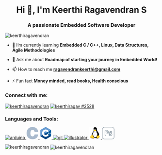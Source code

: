 <h1 align="center">Hi 👋, I'm Keerthi Ragavendran S</h1>
<h3 align="center">A passionate Embedded Software Developer</h3>

<p align="left"> <img src="https://komarev.com/ghpvc/?username=keerthiragavendran&label=Profile%20views&color=0e75b6&style=flat" alt="keerthiragavendran" /> </p>

- 🌱 I’m currently learning **Embedded C / C++, Linux, Data Structures, Agile Methodologies**

- 💬 Ask me about **Roadmap of starting your journey in Embedded World!**

- 📫 How to reach me **ragavendrankeerthi@gmail.com**

- ⚡ Fun fact **Money minded, read books, Health conscious**

<h3 align="left">Connect with me:</h3>
<p align="left">
<a href="https://linkedin.com/in/keerthiragavendran" target="blank"><img align="center" src="https://raw.githubusercontent.com/rahuldkjain/github-profile-readme-generator/master/src/images/icons/Social/linked-in-alt.svg" alt="keerthiragavendran" height="30" width="40" /></a>
<a href="https://discord.gg/keerthiragav #2528" target="blank"><img align="center" src="https://raw.githubusercontent.com/rahuldkjain/github-profile-readme-generator/master/src/images/icons/Social/discord.svg" alt="keerthiragav #2528" height="30" width="40" /></a>
</p>

<h3 align="left">Languages and Tools:</h3>
<p align="left"> <a href="https://www.arduino.cc/" target="_blank" rel="noreferrer"> <img src="https://cdn.worldvectorlogo.com/logos/arduino-1.svg" alt="arduino" width="40" height="40"/> </a> <a href="https://www.cprogramming.com/" target="_blank" rel="noreferrer"> <img src="https://raw.githubusercontent.com/devicons/devicon/master/icons/c/c-original.svg" alt="c" width="40" height="40"/> </a> <a href="https://www.w3schools.com/cpp/" target="_blank" rel="noreferrer"> <img src="https://raw.githubusercontent.com/devicons/devicon/master/icons/cplusplus/cplusplus-original.svg" alt="cplusplus" width="40" height="40"/> </a> <a href="https://git-scm.com/" target="_blank" rel="noreferrer"> <img src="https://www.vectorlogo.zone/logos/git-scm/git-scm-icon.svg" alt="git" width="40" height="40"/> </a> <a href="https://www.adobe.com/in/products/illustrator.html" target="_blank" rel="noreferrer"> <img src="https://www.vectorlogo.zone/logos/adobe_illustrator/adobe_illustrator-icon.svg" alt="illustrator" width="40" height="40"/> </a> <a href="https://www.linux.org/" target="_blank" rel="noreferrer"> <img src="https://raw.githubusercontent.com/devicons/devicon/master/icons/linux/linux-original.svg" alt="linux" width="40" height="40"/> </a> <a href="https://www.photoshop.com/en" target="_blank" rel="noreferrer"> <img src="https://raw.githubusercontent.com/devicons/devicon/master/icons/photoshop/photoshop-line.svg" alt="photoshop" width="40" height="40"/> </a> </p>

<p><img align="left" src="https://github-readme-stats.vercel.app/api/top-langs?username=keerthiragavendran&show_icons=true&locale=en&layout=compact" alt="keerthiragavendran" /></p>

<p>&nbsp;<img align="center" src="https://github-readme-stats.vercel.app/api?username=keerthiragavendran&show_icons=true&locale=en" alt="keerthiragavendran" /></p>
